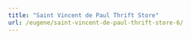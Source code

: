 ```yaml
---
title: "Saint Vincent de Paul Thrift Store"
url: /eugene/saint-vincent-de-paul-thrift-store-6/
---
```

